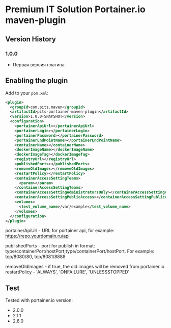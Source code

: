 # Premium IT Solution Portainer.io maven-plugin

## Version History

### 1.0.0

- Первая версия плагина 

## Enabling the plugin

Add to your `pom.xml`:

```xml
<plugin>
  <groupId>com.pits.maven</groupId>
  <artifactId>pits-portainer-maven-plugin</artifactId>
  <version>1.0.0-SNAPSHOT</version>
  <configuration>
    <portainerApiUrl></portainerApiUrl>
    <portainerLogin></portainerLogin>
    <portainerPassword></portainerPassword>
    <portainerEndPointName></portainerEndPointName>
    <containerName></containerName>
    <dockerImageName></dockerImageName>
    <dockerImageTag></dockerImageTag>
    <registryUrl></registryUrl>
    <publishedPorts></publishedPorts>
    <removeOldImages></removeOldImages>
    <restartPolicy></restartPolicy>
    <containerAccessSettingTeams>
      <param></param>
    </containerAccessSettingTeams>
    <containerAccessSettingAdministratorsOnly></containerAccessSettingAdministratorsOnly>
    <containerAccessSettingPublicAccess></containerAccessSettingPublicAccess>
    <volumes>
      <test_volume_name>/var/example</test_volume_name>
    </volumes>
  </configuration>
</plugin>
```

portainerApiUrl - URL for portainer api, for example: https://repo.yourdomain.ru/api

publishedPorts - port for publish in format: type/containerPort/hostPort;type/containerPort/hostPort. For example: tcp/8080/80, tcp/8081/8888

removeOldImages - if true, the old images will be removed from portainer.io restartPolicy - 'ALWAYS', 'ONFAILURE', 'UNLESSSTOPPED'

## Test
Tested with portainer.io version:

- 2.0.0
- 2.1.1
- 2.6.0